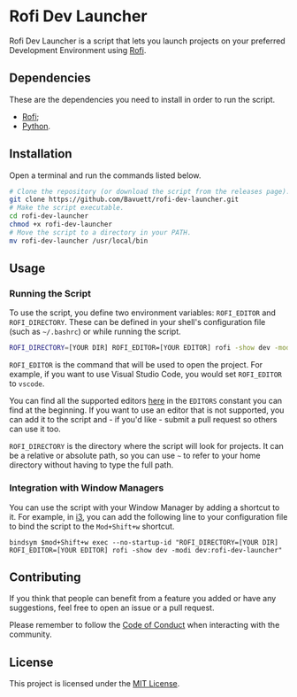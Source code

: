 # Rofi Dev Launcher

Rofi Dev Launcher is a script that lets you launch projects on your preferred Development Environment using [Rofi](https://github.com/davatorium/rofi).

## Dependencies

These are the dependencies you need to install in order to run the script.

- [Rofi](https://github.com/davatorium/rofi);
- [Python](https://www.python.org/).

## Installation 

Open a terminal and run the commands listed below.

```sh
# Clone the repository (or download the script from the releases page).
git clone https://github.com/Bavuett/rofi-dev-launcher.git
# Make the script executable.
cd rofi-dev-launcher
chmod +x rofi-dev-launcher
# Move the script to a directory in your PATH.
mv rofi-dev-launcher /usr/local/bin
```

## Usage

### Running the Script

To use the script, you define two environment variables: `ROFI_EDITOR` and `ROFI_DIRECTORY`. These can be defined in your shell's configuration file (such as `~/.bashrc`) or while running the script.

```sh
ROFI_DIRECTORY=[YOUR DIR] ROFI_EDITOR=[YOUR EDITOR] rofi -show dev -modi dev:rofi-dev-launcher
```

`ROFI_EDITOR` is the command that will be used to open the project. For example, if you want to use Visual Studio Code, you would set `ROFI_EDITOR` to `vscode`. 

You can find all the supported editors [here](rofi-dev-launcher) in the `EDITORS` constant you can find at the beginning. If you want to use an editor that is not supported, you can add it to the script and - if you'd like - submit a pull request so others can use it too.

`ROFI_DIRECTORY` is the directory where the script will look for projects. It can be a relative or absolute path, so you can use `~` to refer to your home directory without having to type the full path.

### Integration with Window Managers

You can use the script with your Window Manager by adding a shortcut to it. For example, in [i3](https://github.com/i3/i3), you can add the following line to your configuration file to bind the script to the `Mod+Shift+w` shortcut.

```
bindsym $mod+Shift+w exec --no-startup-id "ROFI_DIRECTORY=[YOUR DIR] ROFI_EDITOR=[YOUR EDITOR] rofi -show dev -modi dev:rofi-dev-launcher"
```

## Contributing

If you think that people can benefit from a feature you added or have any suggestions, feel free to open an issue or a pull request.

Please remember to follow the [Code of Conduct](https://github.com/Bavuett/.github/blob/main/CODE_OF_CONDUCT.md) when interacting with the community.

## License

This project is licensed under the [MIT License](LICENSE).
